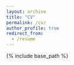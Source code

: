```yaml
---
layout: archive
title: "CV"
permalink: /cv/
author_profile: true
redirect_from:
  - /resume
---
```


{% include base_path %}

<!-- <embed src="http://ezhan94.github.io/files/CV_June2020.pdf" width="650" height="1800" type='application/pdf'> -->
